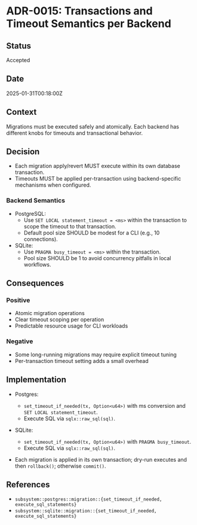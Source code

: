 # ADR-0015: Transactions and Timeout Semantics per Backend

## Status

Accepted

## Date

2025-01-31T00:18:00Z

## Context

Migrations must be executed safely and atomically. Each backend has different knobs for timeouts and transactional behavior.

## Decision

- Each migration apply/revert MUST execute within its own database transaction.
- Timeouts MUST be applied per-transaction using backend-specific mechanisms when configured.

### Backend Semantics
- PostgreSQL:
  - Use `SET LOCAL statement_timeout = <ms>` within the transaction to scope the timeout to that transaction.
  - Default pool size SHOULD be modest for a CLI (e.g., 10 connections).
- SQLite:
  - Use `PRAGMA busy_timeout = <ms>` within the transaction.
  - Pool size SHOULD be 1 to avoid concurrency pitfalls in local workflows.

## Consequences

### Positive
- Atomic migration operations
- Clear timeout scoping per operation
- Predictable resource usage for CLI workloads

### Negative
- Some long-running migrations may require explicit timeout tuning
- Per-transaction timeout setting adds a small overhead

## Implementation

- Postgres:
  - `set_timeout_if_needed(tx, Option<u64>)` with ms conversion and `SET LOCAL statement_timeout`.
  - Execute SQL via `sqlx::raw_sql(sql)`.
- SQLite:
  - `set_timeout_if_needed(tx, Option<u64>)` with `PRAGMA busy_timeout`.
  - Execute SQL via `sqlx::raw_sql(sql)`.

- Each migration is applied in its own transaction; dry-run executes and then `rollback()`; otherwise `commit()`.

## References

- `subsystem::postgres::migration::{set_timeout_if_needed, execute_sql_statements}`
- `subsystem::sqlite::migration::{set_timeout_if_needed, execute_sql_statements}`
